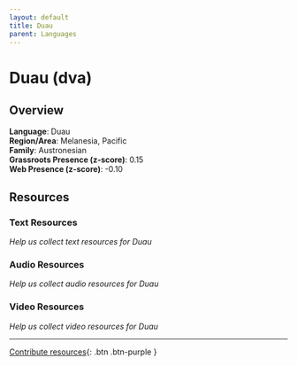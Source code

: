 ```yaml
---
layout: default
title: Duau
parent: Languages
---
```


# Duau (dva)

## Overview

**Language**: Duau  
**Region/Area**: Melanesia, Pacific  
**Family**: Austronesian  
**Grassroots Presence (z-score)**: 0.15  
**Web Presence (z-score)**: -0.10  

## Resources

### Text Resources
*Help us collect text resources for Duau*

### Audio Resources
*Help us collect audio resources for Duau*

### Video Resources
*Help us collect video resources for Duau*

---

[Contribute resources](https://forms.office.com/e/1SfLJx3u1r){: .btn .btn-purple }
